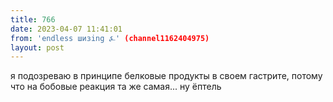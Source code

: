 ```yaml
---
title: 766
date: 2023-04-07 11:41:01
from: 'endless шизing ⍼' (channel1162404975)
layout: post
---
```


я подозреваю в принципе белковые продукты в своем гастрите, потому что на бобовые реакция та же самая... ну ёптель
